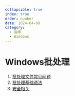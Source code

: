 ```yaml
---
collapsible: true
index: true
order: number
date: 2024-04-08
category: 
  - 运维
  - Windows
---
```


# Windows批处理
<!-- more -->

  1. [批处理文件常见问题](批处理文件常见问题.md)
  2. [批处理基础语法](批处理基础语法.md)
  3. [安全相关](安全相关.md)